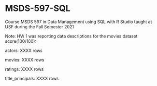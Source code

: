 # MSDS-597-SQL
Course MSDS 597 in Data Management using SQL with R Studio taught at USF during the Fall Semester 2021


Note: HW 1 was reporting data descriptions for the movies dataset score(100/100):

actors:  XXXX rows

movies: XXXX rows 

ratings:  XXXX rows

title_principals:  XXXX rows
